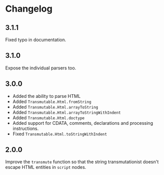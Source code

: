 # Changelog

## 3.1.1

Fixed typo in documentation.

## 3.1.0

Expose the individual parsers too.

## 3.0.0

- Added the ability to parse HTML
- Added `Transmutable.Html.fromString`
- Added `Transmutable.Html.arrayToString`
- Added `Transmutable.Html.arrayToStringWithIndent`
- Added `Transmutable.Html.doctype`
- Added support for CDATA, comments, declarations and processing instructions.
- Fixed `Transmutable.Html.toStringWithIndent`


## 2.0.0

Improve the `transmute` function so that the string transmutationist doesn't escape HTML entities in `script` nodes.
